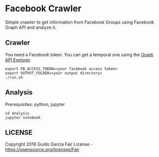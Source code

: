 Facebook Crawler
==

Simple crawler to get information from Facebook Groups using Facebook Graph API and analyze it.

Crawler
--

You need a Facebook token. You can get a temporal one using the [Graph API Explorer](https://developers.facebook.com/tools/explorer/).

```shell
export FB_ACCESS_TOKEN=<your facebook access token>
export OUTPUT_FOLDER=<your output directory>
./run.sh
```

Analysis
--

Prerequisites: python, jupyter

```shell
cd analysis
jupyter notebook
```

LICENSE
--

Copyright 2016 Guido García
Fair License - https://opensource.org/licenses/Fair